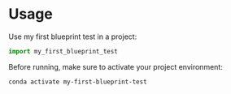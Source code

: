 # Usage

Use my first blueprint test in a project:

```python
import my_first_blueprint_test
```

Before running, make sure to activate your project environment:

```bash
conda activate my-first-blueprint-test
```
